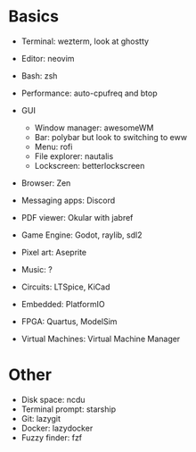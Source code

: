 # Basics
- Terminal: wezterm, look at ghostty
- Editor: neovim
- Bash: zsh
- Performance: auto-cpufreq and btop
- GUI
	- Window manager: awesomeWM
	- Bar: polybar but look to switching to eww
	- Menu: rofi
	- File explorer: nautalis
	- Lockscreen: betterlockscreen

- Browser: Zen
- Messaging apps: Discord
- PDF viewer: Okular with jabref

- Game Engine: Godot, raylib, sdl2
- Pixel art: Aseprite
- Music: ?

- Circuits: LTSpice, KiCad
- Embedded: PlatformIO
- FPGA: Quartus, ModelSim
- Virtual Machines: Virtual Machine Manager

# Other
- Disk space: ncdu
- Terminal prompt: starship
- Git: lazygit
- Docker: lazydocker
- Fuzzy finder: fzf

